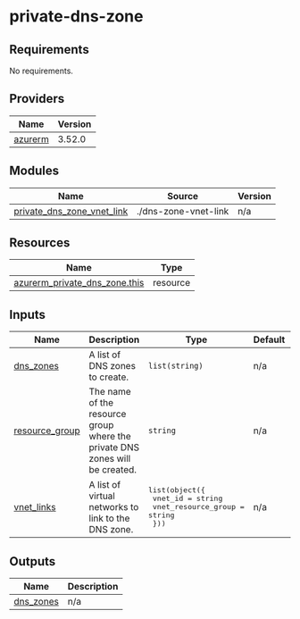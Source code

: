 # private-dns-zone

<!-- BEGINNING OF PRE-COMMIT-TERRAFORM DOCS HOOK -->
## Requirements

No requirements.

## Providers

| Name | Version |
|------|---------|
| <a name="provider_azurerm"></a> [azurerm](#provider\_azurerm) | 3.52.0 |

## Modules

| Name | Source | Version |
|------|--------|---------|
| <a name="module_private_dns_zone_vnet_link"></a> [private\_dns\_zone\_vnet\_link](#module\_private\_dns\_zone\_vnet\_link) | ./dns-zone-vnet-link | n/a |

## Resources

| Name | Type |
|------|------|
| [azurerm_private_dns_zone.this](https://registry.terraform.io/providers/hashicorp/azurerm/latest/docs/resources/private_dns_zone) | resource |

## Inputs

| Name | Description | Type | Default | Required |
|------|-------------|------|---------|:--------:|
| <a name="input_dns_zones"></a> [dns\_zones](#input\_dns\_zones) | A list of DNS zones to create. | `list(string)` | n/a | yes |
| <a name="input_resource_group"></a> [resource\_group](#input\_resource\_group) | The name of the resource group where the private DNS zones will be created. | `string` | n/a | yes |
| <a name="input_vnet_links"></a> [vnet\_links](#input\_vnet\_links) | A list of virtual networks to link to the DNS zone. | <pre>list(object({<br>    vnet_id             = string<br>    vnet_resource_group = string<br>  }))</pre> | n/a | yes |

## Outputs

| Name | Description |
|------|-------------|
| <a name="output_dns_zones"></a> [dns\_zones](#output\_dns\_zones) | n/a |
<!-- END OF PRE-COMMIT-TERRAFORM DOCS HOOK -->
